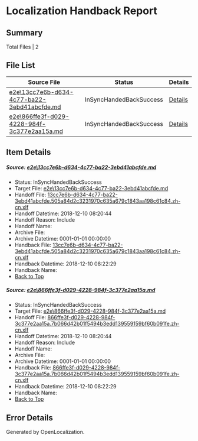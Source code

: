 # <a name='report-top'></a> Localization Handback Report

## Summary
 Total Files | 2

## File List
 Source File | Status | Details 
 ----------- | ------ | ------- 
 [e2e\13cc7e6b-d634-4c77-ba22-3ebd41abcfde.md](https://github.com/OpenLocalizationTestOrg/ol-test3/blob/6ebae9720c6c428bbe588c8adf0bd086b5e9ce56/e2e/13cc7e6b-d634-4c77-ba22-3ebd41abcfde.md) | InSyncHandedBackSuccess | [Details](#cd67863b4aefeebc87f9ab4929572fa239b5adc92)
 [e2e\866ffe3f-d029-4228-984f-3c377e2aa15a.md](https://github.com/OpenLocalizationTestOrg/ol-test3/blob/6ebae9720c6c428bbe588c8adf0bd086b5e9ce56/e2e/866ffe3f-d029-4228-984f-3c377e2aa15a.md) | InSyncHandedBackSuccess | [Details](#b4ed545f458e7f1dc6cf929eb18388c549bba5e35)

## Item Details
##### <a name='cd67863b4aefeebc87f9ab4929572fa239b5adc92'></a> Source: [e2e\13cc7e6b-d634-4c77-ba22-3ebd41abcfde.md](https://github.com/OpenLocalizationTestOrg/ol-test3/blob/6ebae9720c6c428bbe588c8adf0bd086b5e9ce56/e2e/13cc7e6b-d634-4c77-ba22-3ebd41abcfde.md)
* Status: InSyncHandedBackSuccess
* Target File: [e2e\13cc7e6b-d634-4c77-ba22-3ebd41abcfde.md](https://github.com/OpenLocalizationTestOrg/ol-test3-zhcn/blob/a56796f1002bf3d249aed1718ac5b7c348566cb1/e2e/13cc7e6b-d634-4c77-ba22-3ebd41abcfde.md)
* Handoff File: [13cc7e6b-d634-4c77-ba22-3ebd41abcfde.505a84d2c3231970c635a679c1843aa198c61c84.zh-cn.xlf](https://github.com/OpenLocalizationTestOrg/ol-test3-handoff/blob/2ab1004894ee221d079673d9db682731fd23d6cd/ol-handoff/OpenLocalizationTestOrg/ol-test3-zhcn/ci/ht/13cc7e6b-d634-4c77-ba22-3ebd41abcfde.505a84d2c3231970c635a679c1843aa198c61c84.zh-cn.xlf)
* Handoff Datetime: 2018-12-10 08:20:44
* Handoff Reason: Include
* Handoff Name: 
* Archive File: 
* Archive Datetime: 0001-01-01 00:00:00
* Handback File: [13cc7e6b-d634-4c77-ba22-3ebd41abcfde.505a84d2c3231970c635a679c1843aa198c61c84.zh-cn.xlf](https://github.com/OpenLocalizationTestOrg/ol-test3-handback/blob/9a30830773dea21356010eae315b6a3ac75e7447/ol-handback/OpenLocalizationTestOrg/ol-test3-zhcn/ci/ht/13cc7e6b-d634-4c77-ba22-3ebd41abcfde.505a84d2c3231970c635a679c1843aa198c61c84.zh-cn.xlf)
* Handback Datetime: 2018-12-10 08:22:29
* Handback Name: 
* [Back to Top](#report-top)

##### <a name='b4ed545f458e7f1dc6cf929eb18388c549bba5e35'></a> Source: [e2e\866ffe3f-d029-4228-984f-3c377e2aa15a.md](https://github.com/OpenLocalizationTestOrg/ol-test3/blob/6ebae9720c6c428bbe588c8adf0bd086b5e9ce56/e2e/866ffe3f-d029-4228-984f-3c377e2aa15a.md)
* Status: InSyncHandedBackSuccess
* Target File: [e2e\866ffe3f-d029-4228-984f-3c377e2aa15a.md](https://github.com/OpenLocalizationTestOrg/ol-test3-zhcn/blob/a56796f1002bf3d249aed1718ac5b7c348566cb1/e2e/866ffe3f-d029-4228-984f-3c377e2aa15a.md)
* Handoff File: [866ffe3f-d029-4228-984f-3c377e2aa15a.7b066d42b01f5494b3edd139559159bf60b091fe.zh-cn.xlf](https://github.com/OpenLocalizationTestOrg/ol-test3-handoff/blob/2ab1004894ee221d079673d9db682731fd23d6cd/ol-handoff/OpenLocalizationTestOrg/ol-test3-zhcn/ci/ht/866ffe3f-d029-4228-984f-3c377e2aa15a.7b066d42b01f5494b3edd139559159bf60b091fe.zh-cn.xlf)
* Handoff Datetime: 2018-12-10 08:20:44
* Handoff Reason: Include
* Handoff Name: 
* Archive File: 
* Archive Datetime: 0001-01-01 00:00:00
* Handback File: [866ffe3f-d029-4228-984f-3c377e2aa15a.7b066d42b01f5494b3edd139559159bf60b091fe.zh-cn.xlf](https://github.com/OpenLocalizationTestOrg/ol-test3-handback/blob/9a30830773dea21356010eae315b6a3ac75e7447/ol-handback/OpenLocalizationTestOrg/ol-test3-zhcn/ci/ht/866ffe3f-d029-4228-984f-3c377e2aa15a.7b066d42b01f5494b3edd139559159bf60b091fe.zh-cn.xlf)
* Handback Datetime: 2018-12-10 08:22:29
* Handback Name: 
* [Back to Top](#report-top)


## Error Details

Generated by OpenLocalization.
